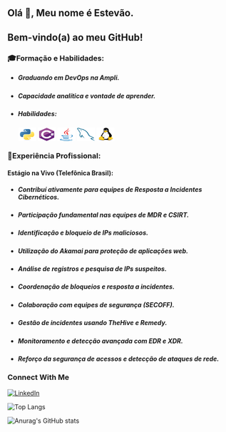 ## Olá 👋, Meu nome é Estevão.

## Bem-vindo(a) ao meu GitHub! 


### 🎓Formação e Habilidades:
- ##### Graduando em DevOps na Ampli.
- ##### Capacidade analítica e vontade de aprender.
- ##### Habilidades:
     <img align="center" alt="Tevolve-Python" height="30" width="40" src="https://raw.githubusercontent.com/devicons/devicon/master/icons/python/python-original.svg">
          <img align="center" alt="Tevolve-Csharp" height="30" width="40" src="https://raw.githubusercontent.com/devicons/devicon/master/icons/csharp/csharp-original.svg">
               <img align="center" alt="Tevolve-Java" height="30" width="40" src="https://raw.githubusercontent.com/devicons/devicon/master/icons/java/java-original.svg">
                  <img align="center" alt="Tevolve-MySQL" height="30" width="40" src="https://raw.githubusercontent.com/devicons/devicon/master/icons/mysql/mysql-original.svg">
                     <img align="center" alt="Tevolve-Linux" height="30" width="40" src="https://raw.githubusercontent.com/devicons/devicon/master/icons/linux/linux-original.svg">

</div>


### 💼Experiência Profissional:
   #### Estágio na Vivo (Telefônica Brasil):
- ##### Contribuí ativamente para equipes de Resposta a Incidentes Cibernéticos.
- ##### Participação fundamental nas equipes de MDR e CSIRT.
- ##### Identificação e bloqueio de IPs maliciosos.
- ##### Utilização do Akamai para proteção de aplicações web.
- ##### Análise de registros e pesquisa de IPs suspeitos.
- ##### Coordenação de bloqueios e resposta a incidentes.
- ##### Colaboração com equipes de segurança (SECOFF).
- ##### Gestão de incidentes usando TheHive e Remedy.
- ##### Monitoramento e detecção avançada com EDR e XDR.
- ##### Reforço da segurança de acessos e detecção de ataques de rede.

### Connect With Me
[![LinkedIn](https://img.shields.io/badge/-LinkedIn-000?style=for-the-badge&logo=linkedin&logoColor=30A3DC)](https://www.linkedin.com/in/tevolve/)


![Top Langs](https://github-readme-stats.vercel.app/api/top-langs/?username=tevolve&layout=compact&theme=highcontrast)


![Anurag's GitHub stats](https://github-readme-stats.vercel.app/api?username=tevolve&show_icons=true&theme=highcontrast)



